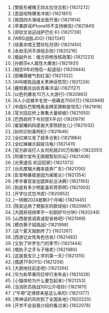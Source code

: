 
1. [樊振东被赌王四太拉住合影]-[1821272]
1. [恶鼠哈特爆发冲突]-[1821851]
1. [我国四大海域全面开渔]-[1821914]
1. [苹果辟谣iPhone16不支持微信]-[1821841]
1. [郑钦文谈迎战萨巴伦卡]-[1821739]
1. [WBG战胜JDG]-[1821341]
1. [徐嘉余喂王楚钦吃月饼]-[1821450]
1. [永劫无间手游组合技]-[1820216]
1. [俄副外长：俄方将修改核政策]-[1821223]
1. [孙颖莎e人属性大爆发]-[1821931]
1. [相恋9年的情侣一起退役]-[1820944]
1. [田曦薇被气到红温]-[1821332]
1. [AI吗喽挑战通关黑神话悟空]-[1821226]
1. [鹿晗霸总出街青春洋溢]-[1821127]
1. [以色列爆发70万人大游行]-[1820983]
1. [6人小店被羊毛党一夜薅走7000万]-[1820949]
1. [中国队巴黎残奥金牌奖牌断层领先]-[1821918]
1. [官方回应桥上聚集大量蜉蝣]-[1821050]
1. [巴西政府下令封禁X平台]-[1820979]
1. [崔宸曦妈妈感谢大家照顾女儿]-[1821032]
1. [如何识别毒枸杞]-[1821646]
1. [全红婵又发了超多合影]-[1821884]
1. [全红婵展示超级乌龟]-[1821411]
1. [官方辟谣打人女司机赔200万和解]-[1822051]
1. [阿黛尔宣布无限期暂别乐坛]-[1821406]
1. [光荣退伍 欢迎回家]-[1821372]
1. [台风摩羯大概率直奔广东]-[1821700]
1. [彭昱畅暴瘦是因为阑尾炎]-[1821354]
1. [李宇春官宣加盟奔赴总决赛]-[1821193]
1. [到底有多少明星喜欢蒋奇明]-[1821003]
1. [开学仪式包书皮]-[1820952]
1. [一转眼2024就剩3个月咯]-[1821445]
1. [陈奕迅用了樊振东同款球拍]-[1820987]
1. [大圆哥视频牵手一刻刚好10分钟]-[1820249]
1. [山西是低调真诚型省格吧]-[1821569]
1. [模仿黄子韬挑战]-[1821998]
1. [这个夏天就剧终了]-[1821267]
1. [西游记女性角色仿妆]-[1821482]
1. [又到了听罗生门的季节]-[1821444]
1. [唱执子之手与子偕老]-[1821980]
1. [这是我宝贝上学的第一天]-[1821315]
1. [偶遇TFBOYS]-[1821258]
1. [大胆地往前走吧]-[1821284]
1. [华为和苹果同日举行发布会]-[1821026]
1. [小猫体检为什么要包起来]-[1821253]
1. [当消防员挑战100公斤哑铃]-[1821811]
1. [“牛顿”定律原来是这么来的]-[1821377]
1. [黑神话的风吹到了全国各地]-[1820220]
1. [开学不会自我介绍的看过来]-[1822078]